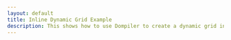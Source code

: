 ```yaml
---
layout: default
title: Inline Dynamic Grid Example
description: This shows how to use Dompiler to create a dynamic grid in a single file.
---
```


<!-- Preload the JavaScript files for this example. -->
<link rel="preload" src="app.js" as="script">
<link rel="preload" href="grid/grid.js" as="script">
<link rel="preload" href="/examples/support/dompiler.js" as="script">
<link rel="preload" href="/examples/support/data.js" as="script">
<link rel="preload" href="/examples/support/events.js" as="script">

<div id="wrapper"></div>
<link rel="stylesheet" href="/assets/css/grid.css" />
<script src="app.js" type="module"></script>